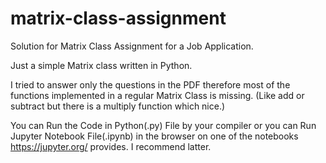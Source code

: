 # matrix-class-assignment
Solution for Matrix Class Assignment for a Job Application.

Just a simple Matrix class written in Python.

I tried to answer only the questions in the PDF therefore most of the functions implemented in a regular 
Matrix Class is missing. (Like add or subtract but there is a multiply function which nice.)

You can Run the Code in Python(.py) File by your compiler or you can Run Jupyter Notebook File(.ipynb) in the browser
on one of the notebooks https://jupyter.org/ provides. I recommend latter.
